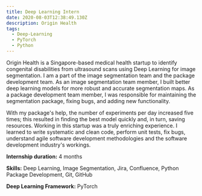 ```yaml
---
title: Deep Learning Intern
date: 2020-08-03T12:38:49.130Z
description: Origin Health
tags:
  - Deep-Learning
  - PyTorch
  - Python
---
```

Origin Health is a Singapore-based medical health startup to identify congenital disabilities from ultrasound scans using Deep Learning for image segmentation. I am a part of the image segmentation team and the package development team. As an image segmentation team member, I built better deep learning models for more robust and accurate segmentation maps. As a package development team member, I was responsible for maintaining the segmentation package, fixing bugs, and adding new functionality.

With my package's help, the number of experiments per day increased five times; this resulted in finding the best model quickly and, in turn, saving resources. Working in this startup was a truly enriching experience. I learned to write systematic and clean code, perform unit tests, fix bugs, understand agile software development methodologies and the software development industry's workings.

**Internship duration:** 4 months

**Skills:** Deep Learning, Image Segmentation, Jira, Confluence, Python Package Development, Git, GitHub

**Deep Learning Framework:** PyTorch